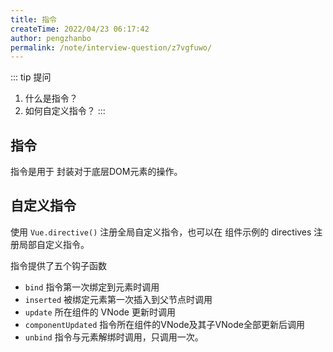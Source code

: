 ```yaml
---
title: 指令
createTime: 2022/04/23 06:17:42
author: pengzhanbo
permalink: /note/interview-question/z7vgfuwo/
---
```


::: tip 提问
1. 什么是指令？
2. 如何自定义指令？
:::

## 指令

指令是用于 封装对于底层DOM元素的操作。

## 自定义指令

使用 `Vue.directive()` 注册全局自定义指令，也可以在 组件示例的 directives 注册局部自定义指令。

指令提供了五个钩子函数

- `bind` 指令第一次绑定到元素时调用
- `inserted` 被绑定元素第一次插入到父节点时调用
- `update` 所在组件的 VNode 更新时调用
- `componentUpdated` 指令所在组件的VNode及其子VNode全部更新后调用
- `unbind` 指令与元素解绑时调用，只调用一次。
